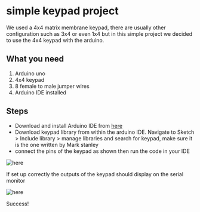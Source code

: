 # simple keypad project 
We used a 4x4 matrix membrane keypad, there are usually other configuration such as 3x4 or even 1x4 but in this simple project we decided to use the 4x4 keypad with the arduino.
## What you need 
1. Arduino uno
2. 4x4 keypad
3. 8 female to male jumper wires
4. Arduino IDE installed 
## Steps 
* Download and install Arduino IDE from [here](https://www.arduino.cc/en/software)
* Download keypad library from within the arduino IDE. Navigate to Sketch > Include library > manage libraries and search for keypad, make sure it is the one written by Mark stanley 
* connect the pins of the keypad as shown then run the code in your IDE 

![here](/assets/keypadconnection.png)

If set up correctly the outputs of the keypad should display on the serial monitor 

![here](/assets/output.png)

Success!